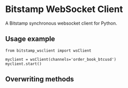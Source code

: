 # Bitstamp WebSocket Client

A Bitstamp synchronous websocket client for Python.

## Usage example

    from bitstamp_wsclient import wsClient

    myclient = wsClient(channels='order_book_btcusd')
    myclient.start()

## Overwriting methods
